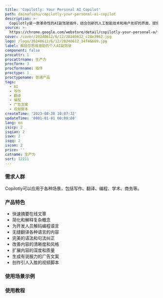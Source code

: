 ```yaml
---
title: 'Copilotly: Your Personal AI Copilot'
path: daimafuzhu/copilotly-your-personal-ai-copilot
description: >-
  Copilotly是一款革命性的AI副驾驶插件，结合创新的人工智能技术和用户友好的界面，提供一流的服务，如更快的写作、更高效的搜索和专注于在您的职业生活和个人生活中真正重要的事情。Copilotly具有诸多功能，包括快速摘要、复杂概念解释、解码编程语言、多语言翻译、语法纠正、内容改写、内容扩展、广告文案生成、视频脚本创作等。通过Copilotly，您可以获得无与伦比的AI驱动性能，领先于其他人！
source: >-
  https://chrome.google.com/webstore/detail/copilotly-your-personal-a/fnpfnkfggchkcaheehdgmdapnomokajo
cover: /cover/20240612/6/12/20240612_c28e3962.jpg
logo: /logo/20240612/6/12/20240612_34f46609.jpg
label: 解锁您思维潜能的个人AI副驾驶
component: false
procattr: 1
procattrname: 生产力
procform: 3
procformname: 插件
proctype: 1
proctypename: 普通产品
tags:
  - AI
  - 写作
  - 翻译
  - 编程
  - 广告文案
  - 视频脚本
createTime: '2023-08-28 10:07:32'
updateTime: '0001-01-01 00:00:00'
lang: en
isicp: 2
isqian: 2
iswx: 2
isqq: 2
iscom: 2
price: ''
catname: 生产力
sort: 12211
---
```




### 需求人群
Copilotly可以应用于各种场景，包括写作、翻译、编程、学术、商务等。

### 产品特色
- 快速摘要在线文章
- 简化和解释复杂概念
- 为开发人员解码编程语言
- 无缝翻译各种语言的内容
- 完美的语法和句法纠正
- 改善内容的清晰度和风格
- 扩展内容的深度和质量
- 生成有说服力的广告文案
- 创作引人入胜的视频脚本

### 使用场景示例


### 使用教程


  
